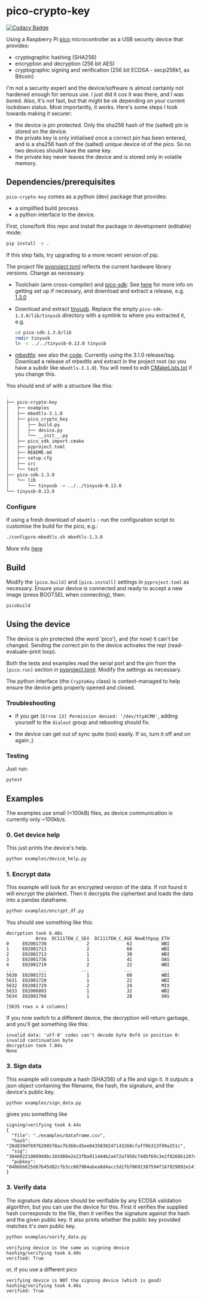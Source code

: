 # pico-crypto-key

[![Codacy Badge](https://app.codacy.com/project/badge/Grade/fb9853538e3a421d9715812f87f3269d)](https://www.codacy.com/gh/virgesmith/pico-crypto-key/dashboard?utm_source=github.com&amp;utm_medium=referral&amp;utm_content=virgesmith/pico-crypto-key&amp;utm_campaign=Badge_Grade)

Using a Raspberry Pi [pico](https://www.raspberrypi.org/products/raspberry-pi-pico/) microcontroller as a USB security device that provides:

- cryptographic hashing (SHA256)
- encryption and decryption (256 bit AES)
- cryptographic signing and verification (256 bit ECDSA - secp256k1, as Bitcoin)

I'm not a security expert and the device/software is almost certainly not hardened enough for serious use. I just did it cos it was there, and I was bored. Also, it's not fast, but that might be ok depending on your current lockdown status. Most importantly, it works. Here's some steps I took towards making it securer:

- the device is pin protected. Only the sha256 hash of the (salted) pin is stored on the device.
- the private key is only initialised once a correct pin has been entered, and is a sha256 hash of the (salted) unique device id of the pico. So no two devices should have the same key.
- the private key never leaves the device and is stored only in volatile memory.

## Dependencies/prerequisites

`pico-crypto-key` comes as a python (dev) package that provides:

- a simplified build process
- a python interface to the device.

First, clone/fork this repo and install the package in development (editable) mode:

```sh
pip install -e .
```

If this step fails, try upgrading to a more recent version of pip.

The project file [pyproject.toml](./pyproject.toml) reflects the current hardware library versions. Change as necessary.

- Toolchain (arm cross-compiler) and [pico-sdk](https://github.com/raspberrypi/pico-sdk): See [here](https://www.raspberrypi.org/documentation/pico/getting-started/) for more info on getting set up if necessary, and download and extract a release, e.g. [1.3.0](hhttps://github.com/raspberrypi/pico-sdk/archive/refs/tags/1.3.0.tar.gz)

- Download and extract [tinyusb](https://github.com/hathach/tinyusb/releases/tag/0.13.0). Replace the empty `pico-sdk-1.3.0/lib/tinyusb` directory with a symlink to where you extracted it, e.g.

  ```sh
  cd pico-sdk-1.3.0/lib
  rmdir tinyusb
  ln -s ../../tinyusb-0.13.0 tinyusb
  ```

- [mbedtls](https://tls.mbed.org/api/): see also the [code](https://github.com/ARMmbed/mbedtls). Currently using the 3.1.0 release/tag. Download a release of mbedtls and extract in the project root (so you have a subdir like `mbedtls-3.1.0`). You will need to edit [CMakeLists.txt](./CMakeLists.txt) if you change this.

You should end of with a structure like this:

```sh
.
├── pico-crypto-key
│   ├── examples
│   ├── mbedtls-3.1.0
│   ├── pico_crypto_key
│   │   ├── build.py
│   │   ├── device.py
│   │   └── __init__.py
│   ├── pico_sdk_import.cmake
│   ├── pyproject.toml
│   ├── README.md
│   ├── setup.cfg
│   ├── src
│   └── test
├── pico-sdk-1.3.0
│   └── lib
│       └── tinyusb -> ../../tinyusb-0.13.0
└── tinyusb-0.13.0
```

### Configure

If using a fresh download of `mbedtls` - run the configuration script to customise the build for the pico, e.g.:

```sh
./configure-mbedtls.sh mbedtls-1.3.0
```

More info [here](https://tls.mbed.org/discussions/generic/mbedtls-build-for-arm)

## Build

Modify the `[pico.build]` and `[pico.install]` settings in `pyproject.toml` as necessary. Ensure your device is connected and ready to accept a new image (press BOOTSEL when connecting), then:

```sh
picobuild
```

## Using the device

The device is pin protected (the word 'pico'), and (for now) it can't be changed. Sending the correct pin to the device activates the repl (read-evaluate-print loop).

Both the tests and examples read the serial port and the pin from the `[pico.run]` section in [pyproject.toml](./pyproject.toml). Modify the settings as necessary.

The python interface (the `CryptoKey` class) is context-managed to help ensure the device gets properly opened and closed.
### Troubleshooting

- If you get `[Errno 13] Permission denied: '/dev/ttyACM0'`, adding yourself to the `dialout` group and rebooting should fix.

- the device can get out of sync quite (too) easily. If so, turn it off and on again ;)

### Testing

Just run:

```sh
pytest
```

## Examples

The examples use small (<100kB) files, as device communication is currently only ~100kb/s.

### 0. Get device help

This just prints the device's help.

```sh
python examples/device_help.py
```

### 1. Encrypt data

This example will look for an encrypted version of the data. If not found it will encrypt the plaintext. Then it decrypts the ciphertext and loads the data into a pandas dataframe.

```sh
python examples/encrypt_df.py
```

You should see something like this:

```text
decryption took 6.48s
           Area  DC1117EW_C_SEX  DC1117EW_C_AGE NewEthpop_ETH
0     E02001730               2              62           WBI
1     E02001713               2              60           WBI
2     E02001713               1              30           WBI
3     E02001736               1              41           OAS
4     E02001719               2              22           WBI
...         ...             ...             ...           ...
5630  E02001721               1              60           WBI
5631  E02001720               1              22           WBI
5632  E02001729               2              24           MIX
5633  E02006893               1              32           WBI
5634  E02001708               1              28           OAS

[5635 rows x 4 columns]
```

If you now switch to a different device, the decryption will return garbage, and you'll get something like this:

```text
invalid data: 'utf-8' codec can't decode byte 0xf4 in position 0: invalid continuation byte
decryption took 7.04s
None
```

### 3. Sign data

This example will compute a hash (SHA256) of a file and sign it. It outputs a json object containing the filename, the hash, the signature, and the device's public key.

```sh
python examples/sign_data.py
```

gives you something like

```text
signing/verifying took 4.44s
{
  "file": "./examples/dataframe.csv",
  "hash": "28d839df69762085f8ac7b360cd5ee0435030247143260cfaff0b313f99a251c",
  "sig": "304602210089d4bc103d00e2e23f0a911444b2a472a7950c74dbf69c3e2f0268b1207ca248022100fe38989e486cf2a2a8c13844d8a1647674b3d641ee4d29a73e8138db31c9ed90",
  "pubkey": "0486bb625d67b45d82c7b3cc087984abea8d4acc5d1fb70691387594f167929892e147364318d4ce2d2eefec134fa1d531a7e7b2421d945bb563bd4d115aeb7178"
}
```

### 3. Verify data

The signature data above should be verifiable by any ECDSA validation algorithm, but you can use the device for this. First it verifies the supplied hash corresponds to the file, then it verifies the signature against the hash and the given public key. It also prints whether the public key provided matches it's own public key.

```sh
python examples/verify_data.py
```

```text
verifying device is the same as signing device
hashing/verifying took 4.40s
verified: True
```

or, if you use a different pico

```text
verifying device is NOT the signing device (which is good)
hashing/verifying took 4.46s
verified: True
```
